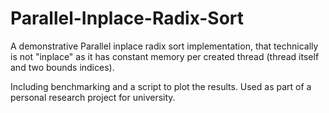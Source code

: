 # Parallel-Inplace-Radix-Sort

A demonstrative Parallel inplace radix sort implementation, that technically is not "inplace" as it has constant memory per created thread (thread itself and two bounds indices).

Including benchmarking and a script to plot the results.
Used as part of a personal research project for university.
